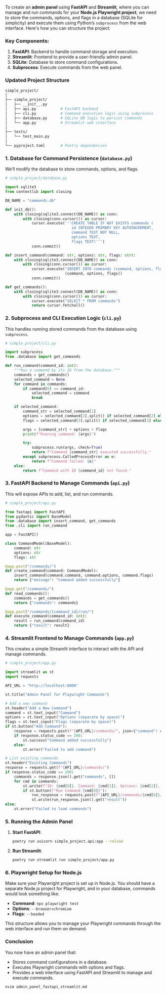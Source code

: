 To create an **admin panel** using **FastAPI** and **Streamlit**, where you can manage and run commands for your **Node.js Playwright project**, we need to store the commands, options, and flags in a database (SQLite for simplicity) and execute them using Python’s `subprocess` from the web interface. Here's how you can structure the project:

### Key Components:

1. **FastAPI**: Backend to handle command storage and execution.
2. **Streamlit**: Frontend to provide a user-friendly admin panel.
3. **SQLite**: Database to store command configurations.
4. **Subprocess**: Execute commands from the web panel.

### Updated Project Structure

```bash
simple_project/
│
├── simple_project/
│   ├── __init__.py
│   ├── api.py           # FastAPI backend
│   ├── cli.py           # Command execution logic using subprocess
│   ├── database.py      # SQLite DB logic to persist commands
│   └── app.py           # Streamlit web interface
│
├── tests/
│   └── test_main.py
│
└── pyproject.toml       # Poetry dependencies
```

### 1. **Database for Command Persistence (`database.py`)**

We’ll modify the database to store commands, options, and flags.

```python
# simple_project/database.py

import sqlite3
from contextlib import closing

DB_NAME = "commands.db"

def init_db():
    with closing(sqlite3.connect(DB_NAME)) as conn:
        with closing(conn.cursor()) as cursor:
            cursor.execute('''CREATE TABLE IF NOT EXISTS commands (
                              id INTEGER PRIMARY KEY AUTOINCREMENT,
                              command TEXT NOT NULL,
                              options TEXT,
                              flags TEXT)''')
            conn.commit()

def insert_command(command: str, options: str, flags: str):
    with closing(sqlite3.connect(DB_NAME)) as conn:
        with closing(conn.cursor()) as cursor:
            cursor.execute("INSERT INTO commands (command, options, flags) VALUES (?, ?, ?)",
                           (command, options, flags))
            conn.commit()

def get_commands():
    with closing(sqlite3.connect(DB_NAME)) as conn:
        with closing(conn.cursor()) as cursor:
            cursor.execute("SELECT * FROM commands")
            return cursor.fetchall()
```

### 2. **Subprocess and CLI Execution Logic (`cli.py`)**

This handles running stored commands from the database using `subprocess`.

```python
# simple_project/cli.py

import subprocess
from .database import get_commands

def run_command(command_id: int):
    """Run a command by its ID from the database."""
    commands = get_commands()
    selected_command = None
    for command in commands:
        if command[0] == command_id:
            selected_command = command
            break

    if selected_command:
        command_str = selected_command[1]
        options = selected_command[2].split() if selected_command[2] else []
        flags = selected_command[3].split() if selected_command[3] else []

        args = [command_str] + options + flags
        print(f"Running command: {args}")

        try:
            subprocess.run(args, check=True)
            return f"Command {command_str} executed successfully."
        except subprocess.CalledProcessError as e:
            return f"Command failed: {e}"
    else:
        return f"Command with ID {command_id} not found."
```

### 3. **FastAPI Backend to Manage Commands (`api.py`)**

This will expose APIs to add, list, and run commands.

```python
# simple_project/api.py

from fastapi import FastAPI
from pydantic import BaseModel
from .database import insert_command, get_commands
from .cli import run_command

app = FastAPI()

class CommandModel(BaseModel):
    command: str
    options: str
    flags: str

@app.post("/commands/")
def create_command(command: CommandModel):
    insert_command(command.command, command.options, command.flags)
    return {"message": "Command added successfully"}

@app.get("/commands/")
def read_commands():
    commands = get_commands()
    return {"commands": commands}

@app.post("/commands/{command_id}/run/")
def execute_command(command_id: int):
    result = run_command(command_id)
    return {"result": result}
```

### 4. **Streamlit Frontend to Manage Commands (`app.py`)**

This creates a simple Streamlit interface to interact with the API and manage commands.

```python
# simple_project/app.py

import streamlit as st
import requests

API_URL = "http://localhost:8000"

st.title("Admin Panel for Playwright Commands")

# Add a new command
st.header("Add a New Command")
command = st.text_input("Command")
options = st.text_input("Options (separate by space)")
flags = st.text_input("Flags (separate by space)")
if st.button("Add Command"):
    response = requests.post(f"{API_URL}/commands/", json={"command": command, "options": options, "flags": flags})
    if response.status_code == 200:
        st.success("Command added successfully")
    else:
        st.error("Failed to add command")

# List existing commands
st.header("Existing Commands")
response = requests.get(f"{API_URL}/commands/")
if response.status_code == 200:
    commands = response.json().get("commands", [])
    for cmd in commands:
        st.write(f"ID: {cmd[0]}, Command: {cmd[1]}, Options: {cmd[2]}, Flags: {cmd[3]}")
        if st.button(f"Run Command {cmd[0]}"):
            run_response = requests.post(f"{API_URL}/commands/{cmd[0]}/run/")
            st.write(run_response.json().get("result"))
else:
    st.error("Failed to load commands")
```

### 5. **Running the Admin Panel**

1. **Start FastAPI**:

   ```bash
   poetry run uvicorn simple_project.api:app --reload
   ```

2. **Run Streamlit**:
   ```bash
   poetry run streamlit run simple_project/app.py
   ```

### 6. **Playwright Setup for Node.js**

Make sure your Playwright project is set up in Node.js. You should have a separate Node.js project for Playwright, and in your database, commands would look something like:

- **Command**: `npx playwright test`
- **Options**: `--browser=chromium`
- **Flags**: `--headed`

This structure allows you to manage your Playwright commands through the web interface and run them on demand.

### Conclusion

You now have an admin panel that:

- Stores command configurations in a database.
- Executes Playwright commands with options and flags.
- Provides a web interface using FastAPI and Streamlit to manage and execute commands.

```bash
nvim admin_panel_fastapi_streamlit.md
```

